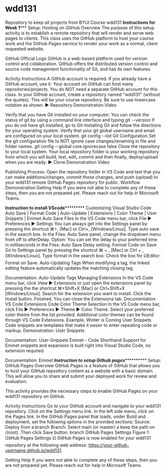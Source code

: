 
# wdd131
Repository to keep all projects from BYUI Course wdd131 
******************Instructions for Week 1*********************
Setup: Hosting on GitHub
Overview
The purpose of this setup activity is to establish a remote repository that will render and serve web pages to clients. This class uses the GitHub platform to host your course work and the GitHub Pages service to render your work as a normal, client requested website.

GitHub Official Logo
GitHub is a web-based platform used for version control and collaboration. GitHub offers the distributed version control and source code management functionality of Git, and has its own features.

Activity Instructions
A GitHub account is required. If you already have a GitHub account, use it. Your account on GitHub can host many repositories/projects.
You do NOT need a separate GitHub account for this class.
In your GitHub account, create a repository named "wdd131" (without the quotes). This will be your course repository. Be sure to use lowercase notation as shown.
▶️ Repository Demonstration Video

Verify that you have Git installed on your computer. You can check the status of git by using a command line interface and typing
git --version
If you do not have git installed, go to Git-Installing Git and follow the directions for your operating system.
Verify that your git global username and email are configured on your local system.
git config --list
Git Configuration
Set the git configuration file to NOT ignore case changes/renaming in file and folder names.
git config --global core.ignorecase false
Clone the repository to your local system. Your local repository folder is your working repository from which you will build, test, edit, commit and then finally, deploy/upload when you are ready.
▶️ Clone Demonstration Video

Publishing Process: Open the repository folder in VS Code and test that you can make additions/changes, commit those changes, and push (upload) to your wdd131 remote GitHub Pages repository for public.
Workflow Demonstration
Getting Help
If you were not able to complete any of these steps, then you are not prepared yet.
Please reach out for help in Microsoft Teams.

************Instruction to install VScode*********************
Customizing Visual Studio Code
Auto Save | Format Code | Auto-Update | Extensions | Color Theme | User Snippets | Emmet
Auto Save Files
In the VS Code menu bar, click File ► Preferences ► Settings
You can always get into the Settings panel by pressing the shortcut ⌘+, [Mac] or Ctrl+, [Windows/Linux].
Type auto save in the search box.
In the Files: Auto Save panel, change the dropdown menu from off to afterDelay.
Option: You can set the delay to your preferred time in milliseconds in the Files: Auto Save Delay setting.
Format Code on Save
Go to Settings panel by pressing the shortcut ⌘ + , [Mac] or Ctrl + , [Windows/Linux].
Type format in the search box.
Check the box for ☑️Editor: Format on Save.
Auto-Updating Tags
When modifying a tag, the linked editing feature automatically updates the matching closing tag.

Documentation: Auto-Update Tags
Managing Extensions
In the VS Code menu bar, click View ► Extensions or just open the extensions panel by pressing the the shortcut ⌘+Shift+X [Mac] or Ctrl+Shift+X [Windows/Linux].
Search for the extension you want to install.
Click the Install button.
Finished. You can close the Extensions tab.
Documentation: VS Code Extensions
Code Color Theme Selection
In the VS Code menu bar, click File ► Preferences ► Theme ► Color Theme.
Select your preferred color theme from the list provided.
Additional color themes can be found through VS Code Extensions. Example, Winter is Coming
User Snippets
Code snippets are templates that make it easier to enter repeating code or markup.
Demonstration: User Snippets

Documentation: User-Snippets
Emmet - Code Shorthand
Support for Emmet snippets and expansion is built right into Visual Studio Code, no extension required.

Documentation: Emmet
***********Instruction to setup Github pages*********************
Setup: GitHub Pages
Overview
GitHub Pages is a feature of GitHub that allows you to host your GitHub repository content as a website with a basic domain. This will allow you to share and submit your deployed work for review and evaluation.

This activity provides the necessary steps to enable GitHub Pages on your wdd131 repository on GitHub.

Activity Instructions
Go to your GitHub account and navigate to your wdd131 repository.
Click on the Settings menu link.
In the left side menu, click on the Pages link.
In the GitHub Pages panel that loads, under Build and deployment, set the following options in the provided sections:
Source: Deploy from a branch
Branch: Select main (or master) a keep the path on /(root). Then click Save button. branch
GitHub Pages Settings
Figure 1: GitHub Pages Settings
☑️ GitHub Pages is now enabled for your wdd131 repository at the following web address:
https://your-github-username.github.io/wdd131.

Getting Help
If you were not able to complete any of these steps, then you are not prepared yet.
Please reach out for help in Microsoft Teams.

